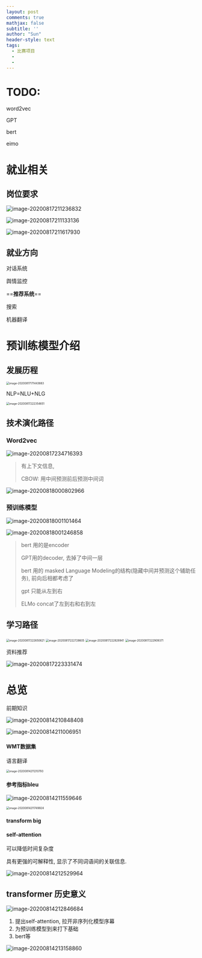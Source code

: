 ```yaml
---
layout: post
comments: true
mathjax: false
subtitle: ''
author: "Sun"
header-style: text
tags:
  - 比赛项目
  - 
  - 
---
```


# TODO:

word2vec

GPT

bert

eimo

# 就业相关

## 岗位要求

![image-20200817211236832](/img/in-post/20_07/image-20200817211236832.png)

![image-20200817211133136](/img/in-post/20_07/image-20200817211133136.png)

![image-20200817211617930](/img/in-post/20_07/image-20200817211617930.png)



## 就业方向

对话系统

舆情监控

==**推荐系统**==

搜索

机器翻译

# 预训练模型介绍

## 发展历程

<img src="/img/in-post/20_07/image-20200817171443663.png" alt="image-20200817171443663" style="zoom:50%;" />

NLP=NLU+NLG

<img src="/img/in-post/20_07/image-20200817222354651.png" alt="image-20200817222354651" style="zoom:50%;" />



## 技术演化路径

### Word2vec



![image-20200817234716393](/img/in-post/20_07/image-20200817234716393.png)

> 有上下文信息, 
>
> CBOW: 用中间预测前后预测中间词
>
> 



![image-20200818000802966](/img/in-post/20_07/image-20200818000802966.png)

### 预训练模型

![image-20200818001101464](/img/in-post/20_07/image-20200818001101464.png)



![image-20200818001246858](/img/in-post/20_07/image-20200818001246858.png)

> bert 用的是encoder
>
> GPT用的decoder, 去掉了中间一层
>
> bert 用的 masked Language Modeling的结构(隐藏中间并预测这个辅助任务), 前向后相都考虑了
>
> gpt 只能从左到右
>
> ELMo concat了左到右和右到左
>
> 

## 学习路径

<img src="/img/in-post/20_07/image-20200817222650621.png" alt="image-20200817222650621" style="zoom:50%;" />

<img src="/img/in-post/20_07/image-20200817222728605.png" alt="image-20200817222728605" style="zoom:50%;" />

<img src="/img/in-post/20_07/image-20200817222828941.png" alt="image-20200817222828941" style="zoom:50%;" />

<img src="/img/in-post/20_07/image-20200817222909371.png" alt="image-20200817222909371" style="zoom:50%;" />

资料推荐

![image-20200817223331474](/img/in-post/20_07/image-20200817223331474.png)























# 总览

前期知识

![image-20200814210848408](/img/in-post/20_07/image-20200814210848408.png)



![image-20200814211006951](/img/in-post/20_07/image-20200814211006951.png)

#### WMT数据集

语言翻译

<img src="/img/in-post/20_07/image-20200814211210793.png" alt="image-20200814211210793" style="zoom:50%;" />

#### 参考指标bleu

![image-20200814211559646](/img/in-post/20_07/image-20200814211559646.png)

<img src="/img/in-post/20_07/image-20200814211749924.png" alt="image-20200814211749924" style="zoom:50%;" />

#### transform big

#### self-attention

可以降低时间复杂度

具有更强的可解释性, 显示了不同词语间的关联信息.

![image-20200814212529964](/img/in-post/20_07/image-20200814212529964.png)

## transformer 历史意义

![image-20200814212846684](/img/in-post/20_07/image-20200814212846684.png)

1.  提出self-attention, 拉开非序列化模型序幕
2. 为预训练模型到来打下基础
3. bert等

![image-20200814213158860](/img/in-post/20_07/image-20200814213158860.png)



